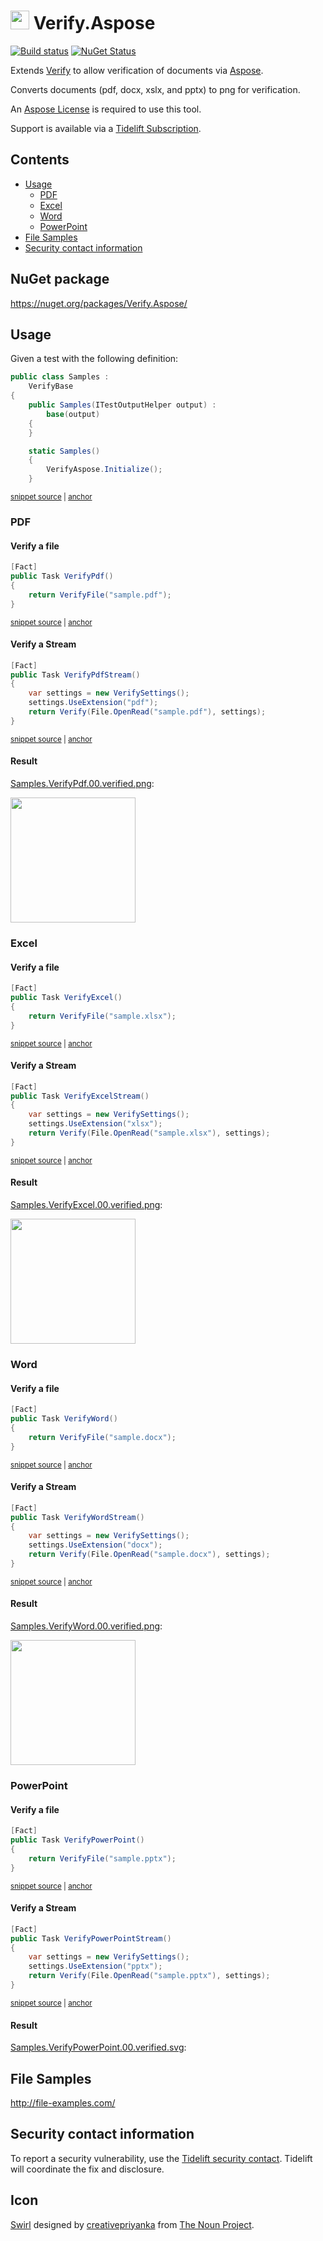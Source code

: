 <!--
GENERATED FILE - DO NOT EDIT
This file was generated by [MarkdownSnippets](https://github.com/SimonCropp/MarkdownSnippets).
Source File: /readme.source.md
To change this file edit the source file and then run MarkdownSnippets.
-->

# <img src="/src/icon.png" height="30px"> Verify.Aspose

[![Build status](https://ci.appveyor.com/api/projects/status/7k8hh0guut2ioak2?svg=true)](https://ci.appveyor.com/project/VerifyTests/Verify-Aspose)
[![NuGet Status](https://img.shields.io/nuget/v/Verify.Aspose.svg)](https://www.nuget.org/packages/Verify.Aspose/)

Extends [Verify](https://github.com/VerifyTests/Verify) to allow verification of documents via [Aspose](https://www.aspose.com/).

Converts documents (pdf, docx, xslx, and pptx) to png for verification.

An [Aspose License](https://purchase.aspose.com/policies/license-types) is required to use this tool.

Support is available via a [Tidelift Subscription](https://tidelift.com/subscription/pkg/nuget-verify.aspose?utm_source=nuget-verify.aspose&utm_medium=referral&utm_campaign=enterprise).

<!-- toc -->
## Contents

  * [Usage](#usage)
    * [PDF](#pdf)
    * [Excel](#excel)
    * [Word](#word)
    * [PowerPoint](#powerpoint)
  * [File Samples](#file-samples)
  * [Security contact information](#security-contact-information)<!-- endtoc -->


## NuGet package

https://nuget.org/packages/Verify.Aspose/


## Usage

Given a test with the following definition:

<!-- snippet: TestDefinition -->
<a id='snippet-testdefinition'/></a>
```cs
public class Samples :
    VerifyBase
{
    public Samples(ITestOutputHelper output) :
        base(output)
    {
    }

    static Samples()
    {
        VerifyAspose.Initialize();
    }
```
<sup><a href='/src/Tests/Samples.cs#L10-L23' title='File snippet `testdefinition` was extracted from'>snippet source</a> | <a href='#snippet-testdefinition' title='Navigate to start of snippet `testdefinition`'>anchor</a></sup>
<!-- endsnippet -->


### PDF


#### Verify a file

<!-- snippet: VerifyPdf -->
<a id='snippet-verifypdf'/></a>
```cs
[Fact]
public Task VerifyPdf()
{
    return VerifyFile("sample.pdf");
}
```
<sup><a href='/src/Tests/Samples.cs#L25-L33' title='File snippet `verifypdf` was extracted from'>snippet source</a> | <a href='#snippet-verifypdf' title='Navigate to start of snippet `verifypdf`'>anchor</a></sup>
<!-- endsnippet -->


#### Verify a Stream

<!-- snippet: VerifyPdfStream -->
<a id='snippet-verifypdfstream'/></a>
```cs
[Fact]
public Task VerifyPdfStream()
{
    var settings = new VerifySettings();
    settings.UseExtension("pdf");
    return Verify(File.OpenRead("sample.pdf"), settings);
}
```
<sup><a href='/src/Tests/Samples.cs#L50-L60' title='File snippet `verifypdfstream` was extracted from'>snippet source</a> | <a href='#snippet-verifypdfstream' title='Navigate to start of snippet `verifypdfstream`'>anchor</a></sup>
<!-- endsnippet -->


#### Result

[Samples.VerifyPdf.00.verified.png](/src/Tests/Samples.VerifyPdf.00.verified.png):

<img src="/src/Tests/Samples.VerifyPdf.00.verified.png" width="200px">


### Excel


#### Verify a file

<!-- snippet: VerifyExcel -->
<a id='snippet-verifyexcel'/></a>
```cs
[Fact]
public Task VerifyExcel()
{
    return VerifyFile("sample.xlsx");
}
```
<sup><a href='/src/Tests/Samples.cs#L88-L96' title='File snippet `verifyexcel` was extracted from'>snippet source</a> | <a href='#snippet-verifyexcel' title='Navigate to start of snippet `verifyexcel`'>anchor</a></sup>
<!-- endsnippet -->


#### Verify a Stream

<!-- snippet: VerifyExcelStream -->
<a id='snippet-verifyexcelstream'/></a>
```cs
[Fact]
public Task VerifyExcelStream()
{
    var settings = new VerifySettings();
    settings.UseExtension("xlsx");
    return Verify(File.OpenRead("sample.xlsx"), settings);
}
```
<sup><a href='/src/Tests/Samples.cs#L98-L108' title='File snippet `verifyexcelstream` was extracted from'>snippet source</a> | <a href='#snippet-verifyexcelstream' title='Navigate to start of snippet `verifyexcelstream`'>anchor</a></sup>
<!-- endsnippet -->


#### Result

[Samples.VerifyExcel.00.verified.png](/src/Tests/Samples.VerifyExcel.00.verified.png):

<img src="/src/Tests/Samples.VerifyExcel.00.verified.png" width="200px">


### Word


#### Verify a file

<!-- snippet: VerifyWord -->
<a id='snippet-verifyword'/></a>
```cs
[Fact]
public Task VerifyWord()
{
    return VerifyFile("sample.docx");
}
```
<sup><a href='/src/Tests/Samples.cs#L110-L118' title='File snippet `verifyword` was extracted from'>snippet source</a> | <a href='#snippet-verifyword' title='Navigate to start of snippet `verifyword`'>anchor</a></sup>
<!-- endsnippet -->


#### Verify a Stream

<!-- snippet: VerifyWordStream -->
<a id='snippet-verifywordstream'/></a>
```cs
[Fact]
public Task VerifyWordStream()
{
    var settings = new VerifySettings();
    settings.UseExtension("docx");
    return Verify(File.OpenRead("sample.docx"), settings);
}
```
<sup><a href='/src/Tests/Samples.cs#L120-L130' title='File snippet `verifywordstream` was extracted from'>snippet source</a> | <a href='#snippet-verifywordstream' title='Navigate to start of snippet `verifywordstream`'>anchor</a></sup>
<!-- endsnippet -->


#### Result

[Samples.VerifyWord.00.verified.png](/src/Tests/Samples.VerifyWord.00.verified.png):

<img src="/src/Tests/Samples.VerifyWord.00.verified.png" width="200px">


### PowerPoint


#### Verify a file

<!-- snippet: VerifyPowerPoint -->
<a id='snippet-verifypowerpoint'/></a>
```cs
[Fact]
public Task VerifyPowerPoint()
{
    return VerifyFile("sample.pptx");
}
```
<sup><a href='/src/Tests/Samples.cs#L64-L72' title='File snippet `verifypowerpoint` was extracted from'>snippet source</a> | <a href='#snippet-verifypowerpoint' title='Navigate to start of snippet `verifypowerpoint`'>anchor</a></sup>
<!-- endsnippet -->


#### Verify a Stream

<!-- snippet: VerifyPowerPointStream -->
<a id='snippet-verifypowerpointstream'/></a>
```cs
[Fact]
public Task VerifyPowerPointStream()
{
    var settings = new VerifySettings();
    settings.UseExtension("pptx");
    return Verify(File.OpenRead("sample.pptx"), settings);
}
```
<sup><a href='/src/Tests/Samples.cs#L74-L84' title='File snippet `verifypowerpointstream` was extracted from'>snippet source</a> | <a href='#snippet-verifypowerpointstream' title='Navigate to start of snippet `verifypowerpointstream`'>anchor</a></sup>
<!-- endsnippet -->


#### Result

[Samples.VerifyPowerPoint.00.verified.svg](/src/Tests/Samples.VerifyPowerPoint.00.verified.svg):


## File Samples

http://file-examples.com/


## Security contact information

To report a security vulnerability, use the [Tidelift security contact](https://tidelift.com/security). Tidelift will coordinate the fix and disclosure.


## Icon

[Swirl](https://thenounproject.com/term/swirl/1568686/) designed by [creativepriyanka](https://thenounproject.com/creativepriyanka) from [The Noun Project](https://thenounproject.com/).
